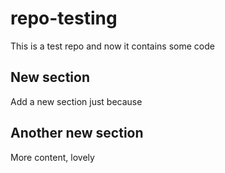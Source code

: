 # repo-testing

This is a test repo and now it contains some code

## New section

Add a new section just because

## Another new section

More content, lovely
